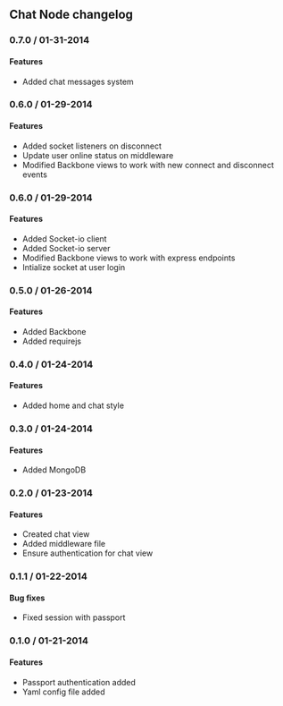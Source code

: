 ## Chat Node changelog

### 0.7.0 / 01-31-2014

#### Features
  - Added chat messages system

### 0.6.0 / 01-29-2014

#### Features
  - Added socket listeners on disconnect
  - Update user online status on middleware
  - Modified Backbone views to work with new connect and disconnect events

### 0.6.0 / 01-29-2014

#### Features
  - Added Socket-io client
  - Added Socket-io server
  - Modified Backbone views to work with express endpoints
  - Intialize socket at user login

### 0.5.0 / 01-26-2014

#### Features
  - Added Backbone
  - Added requirejs

### 0.4.0 / 01-24-2014

#### Features
  - Added home and chat style

### 0.3.0 / 01-24-2014

#### Features
  - Added MongoDB

### 0.2.0 / 01-23-2014

#### Features
  - Created chat view
  - Added middleware file
  - Ensure authentication for chat view

### 0.1.1 / 01-22-2014

#### Bug fixes
  - Fixed session with passport

### 0.1.0 / 01-21-2014

#### Features
  - Passport authentication added
  - Yaml config file added
